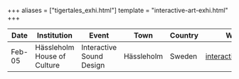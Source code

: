 +++
aliases = ["tigertales_exhi.html"]
template = "interactive-art-exhi.html"
+++

| Date | Institution | Event | Town | Country | Website |
| - | - | - | - | - | - |
| Feb-05 | Hässleholm House of Culture | Interactive Sound Design | Hässleholm | Sweden | [interactivesound.org](http://www.interactivesound.org/) |
